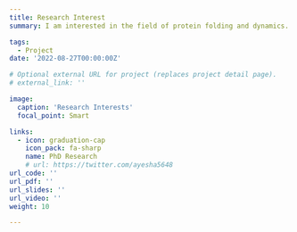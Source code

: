 ```yaml
---
title: Research Interest
summary: I am interested in the field of protein folding and dynamics. My primary area of research interest focuses on the comprehensive analysis of the interferon signature, as well as the numerous test methodologies for the synthesis of modified interferon analogues so that we can design and develop a therapy for a wide range of neurodegenerative diseases, such as Multiple sclerosis. 

tags:
  - Project
date: '2022-08-27T00:00:00Z'

# Optional external URL for project (replaces project detail page).
# external_link: ''

image:
  caption: 'Research Interests'
  focal_point: Smart

links:
  - icon: graduation-cap
    icon_pack: fa-sharp
    name: PhD Research 
    # url: https://twitter.com/ayesha5648
url_code: ''
url_pdf: ''
url_slides: ''
url_video: ''
weight: 10

---
```

<!-- 
 Multiple sclerosis (MS) is a metabolically dependent neurodegenerative disorder caused by persistent axonal loss of the brain and spinal cord. It is the most prevalent cause of non-traumatic neurological disability among young adults, especially females, in Western countries. DMTs and cost-effective pharmacotherapies can help patients address their condition by lowering their risk of relapse, postponing disability, and/or having fewer Magnetic resonance imaging (MRI) lesion loads. Interferon is one of the first-line therapies to treat MS patients in India. This project addresses the desire for developing novel therapeutic regimens and their essential role in improving patients’ health. -->
